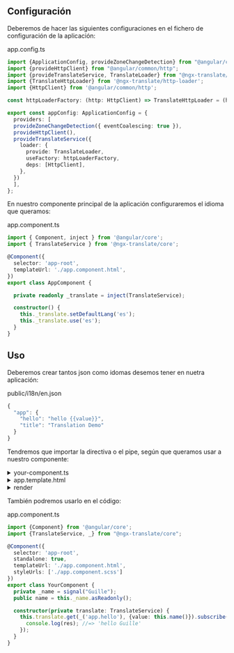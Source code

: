 ## Configuración

Deberemos de hacer las siguientes configuraciones en el fichero de configuración de la aplicación:

<code-block>
  <span>app.config.ts</span>

  ```typescript
  import {ApplicationConfig, provideZoneChangeDetection} from "@angular/core";
  import {provideHttpClient} from "@angular/common/http";
  import {provideTranslateService, TranslateLoader} from "@ngx-translate/core";
  import {TranslateHttpLoader} from '@ngx-translate/http-loader';
  import {HttpClient} from '@angular/common/http';

  const httpLoaderFactory: (http: HttpClient) => TranslateHttpLoader = (http: HttpClient) => new TranslateHttpLoader(http, './i18n/', '.json');

  export const appConfig: ApplicationConfig = {
    providers: [
    provideZoneChangeDetection({ eventCoalescing: true }),
    provideHttpClient(),
    provideTranslateService({
      loader: {
        provide: TranslateLoader,
        useFactory: httpLoaderFactory,
        deps: [HttpClient],
      },
    })
    ],
  };
  ```
</code-block>

En nuestro componente principal de la aplicación configuraremos el idioma que queramos:

<code-block>
  <span>app.component.ts</span>

  ```typescript
  import { Component, inject } from '@angular/core';
  import { TranslateService } from '@ngx-translate/core';

  @Component({
    selector: 'app-root',
    templateUrl: './app.component.html',
  })
  export class AppComponent {

    private readonly _translate = inject(TranslateService);

    constructor() {
      this._translate.setDefaultLang('es');
      this._translate.use('es');
    }
  }
  ```
</code-block>

## Uso

Deberemos crear tantos json como idomas desemos tener en nuetra aplicación:

<code-block>
  <span>public/i18n/en.json</span>

  ```typescript
  {
    "app": {
      "hello": "hello {{value}}",
      "title": "Translation Demo"
    }
  }
  ```
</code-block>

Tendremos que importar la directiva o el pipe, según que queramos usar a nuestro componente:

<code-block>
  <details>
  <summary>your-component.ts</summary>

  ```typescript
  import {Component} from '@angular/core';
  import {TranslatePipe, TranslateDirective} from "@ngx-translate/core";

  @Component({
    selector: 'app-root',
    standalone: true,
    imports: [TranslatePipe, TranslateDirective],
    templateUrl: './app.component.html',
    styleUrls: ['./app.component.scss']
  })
  export class YourComponent {
    ...
    private _name = signal<string>("Guille");
    public name = this._name.asReadonly();
  }
  ```
  </details>

  <details>
  <summary>app.template.html</summary>

  ```typescript
  {{ 'app.hello' | translate }}

  {{ 'app.hello' | translate:{value: name()} }}

  app.hello
  ```
  </details>

  <details>
  <summary>render</summary>

  ```typescript
  hello {{value}}
  hello Guille
  hello Guille
  hello Guille
  ```
  </details>
</code-block>

También podremos usarlo en el código:

<code-block>
  <span>app.component.ts</span>

  ```typescript
  import {Component} from '@angular/core';
  import {TranslateService, _} from "@ngx-translate/core";

  @Component({
    selector: 'app-root',
    standalone: true,
    templateUrl: './app.component.html',
    styleUrls: ['./app.component.scss']
  })
  export class YourComponent {
    private _name = signal("Guille");
    public name = this._name.asReadonly();

    constructor(private translate: TranslateService) {
      this.translate.get(_('app.hello'), {value: this.name()}).subscribe((res: string) => {
        console.log(res); //=> 'hello Guille'
      });
    }
  }
  ```
</code-block>

